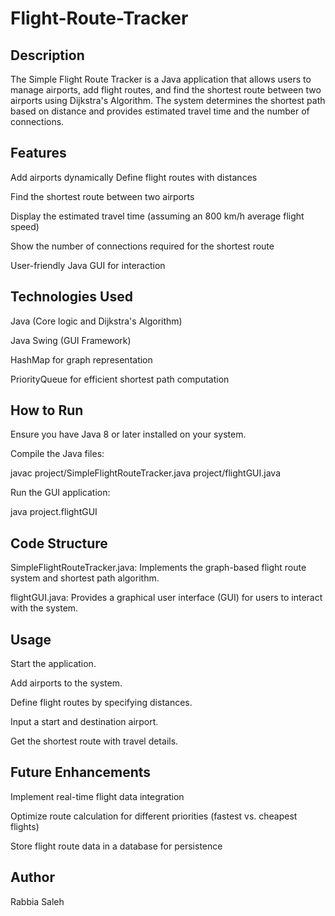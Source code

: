 # Flight-Route-Tracker
## Description

The Simple Flight Route Tracker is a Java application that allows users to manage airports, add flight routes, and find the shortest route between two airports using Dijkstra's Algorithm. The system determines the shortest path based on distance and provides estimated travel time and the number of connections.

## Features

Add airports dynamically
Define flight routes with distances

Find the shortest route between two airports

Display the estimated travel time (assuming an 800 km/h average flight speed)

Show the number of connections required for the shortest route

User-friendly Java GUI for interaction

## Technologies Used

Java (Core logic and Dijkstra's Algorithm)

Java Swing (GUI Framework)

HashMap for graph representation

PriorityQueue for efficient shortest path computation

## How to Run

Ensure you have Java 8 or later installed on your system.

Compile the Java files:

javac project/SimpleFlightRouteTracker.java project/flightGUI.java

Run the GUI application:

java project.flightGUI

## Code Structure

SimpleFlightRouteTracker.java: Implements the graph-based flight route system and shortest path algorithm.

flightGUI.java: Provides a graphical user interface (GUI) for users to interact with the system.

## Usage

Start the application.

Add airports to the system.

Define flight routes by specifying distances.

Input a start and destination airport.

Get the shortest route with travel details.

## Future Enhancements

Implement real-time flight data integration

Optimize route calculation for different priorities (fastest vs. cheapest flights)

Store flight route data in a database for persistence

## Author

Rabbia Saleh

